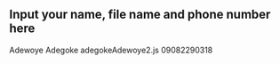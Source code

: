 ## Input your name, file name and phone number here
Adewoye Adegoke    adegokeAdewoye2.js    09082290318
